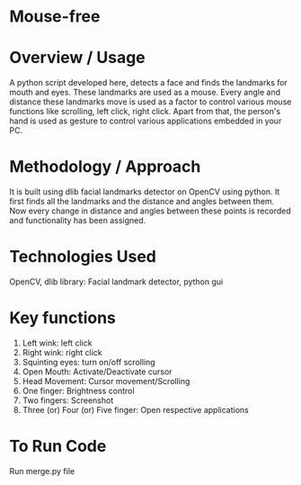 # Mouse-free

# Overview / Usage
A python script developed here, detects a face and finds the landmarks for mouth and eyes. These landmarks are used as a mouse. Every angle and distance these landmarks move is used as a factor to control various mouse functions like scrolling, left click, right click. Apart from that, the person's hand is used as gesture to control various applications embedded in your PC.

# Methodology / Approach
It is built using dlib facial landmarks detector on OpenCV using python. It first finds all the landmarks and the distance and angles between them. Now every change in distance and angles between these points is recorded and functionality has been assigned.

# Technologies Used
OpenCV, dlib library: Facial landmark detector, python gui

# Key functions
1. Left wink: left click
2. Right wink: right click
3. Squinting eyes: turn on/off scrolling
4. Open Mouth: Activate/Deactivate cursor
5. Head Movement: Cursor movement/Scrolling
6. One finger: Brightness control
7. Two fingers: Screenshot
8. Three (or) Four (or) Five finger: Open respective applications 

# To Run Code
Run merge.py file
